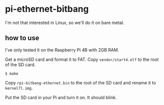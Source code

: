 # pi-ethernet-bitbang

I'm not that interested in Linux, so we'll do it on bare metal.

## how to use

I've only tested it on the Raspberry Pi 4B with 2GB RAM.

Get a microSD card and format it to FAT. Copy `vendor/start4.elf` to
the root of the SD card.

```
$ make
```

Copy `rpi-bitbang-ethernet.bin` to the root of the SD card and rename
it to `kernel7l.img`.

Put the SD card in your Pi and turn it on. It should blink.

<!-- cut open an ethernet cable -->
